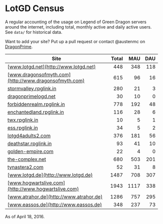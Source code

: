 # LotGD Census
A regular accounting of the usage on Legend of Green Dragon servers around the internet, including total, monthly active and daily active users. See `data/` for historical data.

Want to add your site? Put up a pull request or contact @austenmc on [DragonPrime](http://dragonprime.net).


Site | Total | MAU | DAU
--- | ---:| ---:| ---:
[www.lotgd.net](http://www.lotgd.net)|448|348|118
[www.dragonsofmyth.com](http://www.dragonsofmyth.com)|615|96|16
[stormvalley.rpglink.in](http://stormvalley.rpglink.in)|280|21|3
[dragonprimelogd.net](http://dragonprimelogd.net)|30|10|0
[forbiddenrealm.rpglink.in](http://forbiddenrealm.rpglink.in)|778|192|48
[enchantedland.rpglink.in](http://enchantedland.rpglink.in)|116|28|6
[twx.rpglink.in](http://twx.rpglink.in)|10|5|1
[ess.rpglink.in](http://ess.rpglink.in)|34|5|2
[lotgd4adults2.com](http://lotgd4adults2.com)|376|181|56
[deathstar.rpglink.in](http://deathstar.rpglink.in)|93|41|10
[golden-empire.com](http://golden-empire.com)|22|4|0
[the-complex.net](http://the-complex.net)|680|503|201
[tynastera2.com](http://tynastera2.com)|52|31|8
[www.lotgd.de](http://www.lotgd.de)|1487|708|307
[www.hogwartslive.com](http://www.hogwartslive.com)|1943|1117|338
[www.atrahor.de](http://www.atrahor.de)|1286|757|295
[www.eassos.de](http://www.eassos.de)|348|237|73

As of April 18, 2016.

